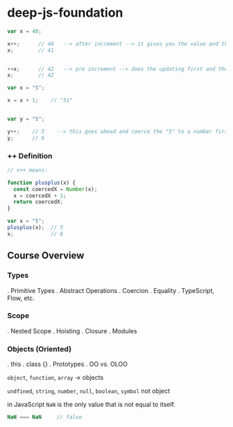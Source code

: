 # deep-js-foundation

```js
var x = 40;

x++;      // 40   --> after increment --> it gives you the value and then increments
x;        // 41


++x;      // 42   --> pre increment --> does the updating first and then returns the value 
x;        // 42
```

```js
var x = "5";

x = x + 1;    // "51"


var y = "5"; 

y++;    // 5    --> this goes ahead and coerce the "5" to a number first and then increments it 
y;      // 6
```


### ++ Definition

```js
// x++ means:

function plusplus(x) {
  const coercedX = Number(x);
  x = coercedX + 1;
  return coercedX;
}

var x = "5";
plusplus(x);  // 5
x;            // 6
```


## Course Overview


### Types

  . Primitive Types
  . Abstract Operations
  . Coercion
  . Equality
  . TypeScript, Flow, etc.

### Scope

  . Nested Scope
  . Hoisting
  . Closure
  . Modules

### Objects (Oriented)

  . this
  . class {}
  . Prototypes
  . OO vs. OLOO

`object`, `function`, `array` -> objects

`undfined`, `string`, `number`, `null`, `boolean`, `symbol` not object

in JavaScript `NaN` is the only value that is not equal to itself.

```js
NaN === NaN     // false
```

